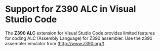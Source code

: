# Support for Z390 ALC in Visual Studio Code

The **Z390 ALC** extension for Visual Studio Code provides limited features for coding ALC (Assembly Language) for Z390 assembler.  Use the z390 assembler emulator from (http://www.z390.org/).

